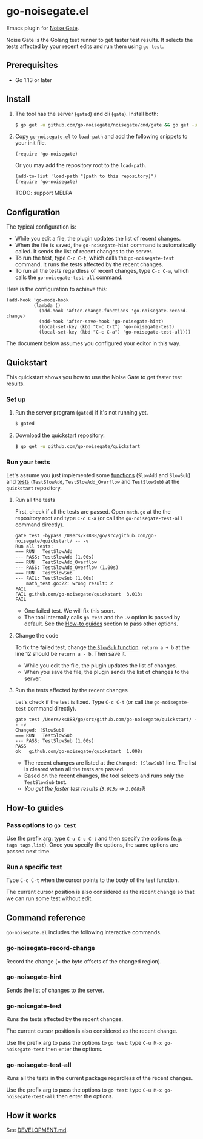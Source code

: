 # go-noisegate.el

Emacs plugin for [Noise Gate](https://github.com/go-noisegate/noisegate).

Noise Gate is the Golang test runner to get faster test results. It selects the tests affected by your recent edits and run them using `go test`.

## Prerequisites

* Go 1.13 or later

## Install

1. The tool has the server (`gated`) and cli (`gate`). Install both:

   ```sh
   $ go get -u github.com/go-noisegate/noisegate/cmd/gate && go get -u github.com/go-noisegate/noisegate/cmd/gated
   ```

2. Copy [`go-noisegate.el`](https://raw.githubusercontent.com/go-noisegate/go-noisegate.el/master/go-noisegate.el) to `load-path` and add the following snippets to your init file.

   ```
   (require 'go-noisegate)
   ```

   Or you may add the repository root to the `load-path`.

   ```
   (add-to-list 'load-path "[path to this repository]")
   (require 'go-noisegate)
   ```

   TODO: support MELPA

## Configuration

The typical configuration is:
* While you edit a file, the plugin updates the list of recent changes.
* When the file is saved, the `go-noisegate-hint` command is automatically called. It sends the list of recent changes to the server.
* To run the test, type `C-c C-t`, which calls the `go-noisegate-test` command. It runs the tests affected by the recent changes.
* To run all the tests regardless of recent changes, type `C-c C-a`, which calls the `go-noisegate-test-all` command.


Here is the configuration to achieve this:

```
(add-hook 'go-mode-hook
          (lambda ()
            (add-hook 'after-change-functions 'go-noisegate-record-change)
            (add-hook 'after-save-hook 'go-noisegate-hint)
            (local-set-key (kbd "C-c C-t") 'go-noisegate-test)
            (local-set-key (kbd "C-c C-a") 'go-noisegate-test-all)))
```

The document below assumes you configured your editor in this way.

## Quickstart

This quickstart shows you how to use the Noise Gate to get faster test results.

### Set up

1. Run the server program (`gated`) if it's not running yet.

   ```sh
   $ gated
   ```

2. Download the quickstart repository.

   ```sh
   $ go get -u github.com/go-noisegate/quickstart
   ```

### Run your tests

Let's assume you just implemented some [functions](https://github.com/go-noisegate/quickstart/blob/master/math.go) (`SlowAdd` and `SlowSub`) and [tests](https://github.com/go-noisegate/quickstart/blob/master/math_test.go) (`TestSlowAdd`, `TestSlowAdd_Overflow` and `TestSlowSub`) at the `quickstart` repository.

1. Run all the tests

   First, check if all the tests are passed. Open `math.go` at the the repository root and type `C-c C-a` (or call the `go-noisegate-test-all` command directly).

   ```
   gate test -bypass /Users/ks888/go/src/github.com/go-noisegate/quickstart/ -- -v 
   Run all tests:
   === RUN   TestSlowAdd
   --- PASS: TestSlowAdd (1.00s)
   === RUN   TestSlowAdd_Overflow
   --- PASS: TestSlowAdd_Overflow (1.00s)
   === RUN   TestSlowSub
   --- FAIL: TestSlowSub (1.00s)
       math_test.go:22: wrong result: 2
   FAIL
   FAIL	github.com/go-noisegate/quickstart	3.013s
   FAIL
   ```

   * One failed test. We will fix this soon.
   * The tool internally calls `go test` and the `-v` option is passed by default. See the [How-to guides](#how-to-guides) section to pass other options.

2. Change the code

   To fix the failed test, change [the `SlowSub` function](https://github.com/go-noisegate/quickstart/blob/master/math.go#L12). `return a + b` at the line 12 should be `return a - b`. Then save it.

   * While you edit the file, the plugin updates the list of changes.
   * When you save the file, the plugin sends the list of changes to the server.

3. Run the tests affected by the recent changes

   Let's check if the test is fixed. Type `C-c C-t` (or call the `go-noisegate-test` command directly).

   ```
   gate test /Users/ks888/go/src/github.com/go-noisegate/quickstart/ -- -v 
   Changed: [SlowSub]
   === RUN   TestSlowSub
   --- PASS: TestSlowSub (1.00s)
   PASS
   ok  	github.com/go-noisegate/quickstart	1.008s
   ```

   * The recent changes are listed at the `Changed: [SlowSub]` line. The list is cleared when all the tests are passed.
   * Based on the recent changes, the tool selects and runs only the `TestSlowSub` test.
   * *You get the faster test results (`3.013s` -> `1.008s`)!*

## How-to guides

### Pass options to `go test`

Use the prefix arg: type `C-u C-c C-t` and then specify the options (e.g. `--tags tags,list`). Once you specify the options, the same options are passed next time.

### Run a specific test

Type `C-c C-t` when the cursor points to the body of the test function.

The current cursor position is also considered as the recent change so that we can run some test without edit.

## Command reference

`go-noisegate.el` includes the following interactive commands.

### go-noisegate-record-change

Record the change (= the byte offsets of the changed region).

### go-noisegate-hint

Sends the list of changes to the server.

### go-noisegate-test

Runs the tests affected by the recent changes.

The current cursor position is also considered as the recent change.

Use the prefix arg to pass the options to `go test`: type `C-u M-x go-noisegate-test` then enter the options.

### go-noisegate-test-all

Runs all the tests in the current package regardless of the recent changes.

Use the prefix arg to pass the options to `go test`: type `C-u M-x go-noisegate-test-all` then enter the options.

## How it works

See [DEVELOPMENT.md](https://github.com/go-noisegate/noisegate/blob/master/DEVELOPMENT.md).
